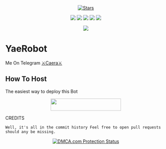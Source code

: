 <p align="center">
    <a href="https://github.com/RimuruDemonlord/YaeRobot/stargazers"><img src="https://img.shields.io/github/stars/RimuruDemonlord/YaeRobot?label=Stars&style=flat-square&logo=github&color=F10070" alt="Stars" /></a>
</p>
<p align="center">
    <a href="https://github.com/RimuruDemonlord/YaeRobot"> <img src="https://img.shields.io/github/repo-size/RimuruDemonlord/YaeRobot?color=orange&logo=github&logoColor=green&style=for-the-badge" /></a>
    <a href="https://github.com/RimuruDemonlord/YaeRobot/commits/prince"> <img src="https://img.shields.io/github/last-commit/RimuruDemonlord/YaeRobot?color=blue&logo=github&logoColor=green&style=for-the-badge" /></a>
    <a href="https://github.com/RimuruDemonlord/YaeRobot/issues"> <img src="https://img.shields.io/github/issues/RimuruDemonlord/YaeRobot?color=blueviolet&logo=github&logoColor=green&style=for-the-badge" /></a>
    <a href="https://github.com/RimuruDemonlord/YaeRobot/network/members"> <img src="https://img.shields.io/github/forks/RimuruDemonlord/YaeRobot?color=red&logo=github&logoColor=green&style=for-the-badge" /></a>  
    <a href="https://pypi.org/project/Telethon/"> <img src="https://img.shields.io/pypi/v/telethon?color=yellow&label=telethon&logo=python&logoColor=green&style=for-the-badge" /></a>
</p>

<p align="center">
  <img src="https://telegra.ph//file/aae78d09ee47dcb56985f.jpg">
</p>

# YaeRobot
Me On Telegram [⚔️Caera⚔️](https://t.me/Caeraprobot)

## How To Host
The easiest way to deploy this Bot
<p align="center"><a href="https://heroku.com/deploy?template=https://github.com/Hayakawa-kun/YaeRobot"> <img src="https://img.shields.io/badge/Deploy%20To%20Heroku-black?style=for-the-badge&logo=heroku" width="220" height="38.45"/></a></p>
 
CREDITS
```
Well, it's all in the commit history Feel free to open pull requests should any be missing.

```

<p align="center">
    <a href="//www.dmca.com/Protection/Status.aspx?ID=899e4481-3dc5-49f5-98f2-abf0e5d051b8" title="DMCA.com Protection Status" class="dmca-badge"> <img src="https://images.dmca.com/Badges/dmca_protected_sml_120n.png?ID=899e4481-3dc5-49f5-98f2-abf0e5d051b8"  alt="DMCA.com Protection Status" /></a>  
</p>
